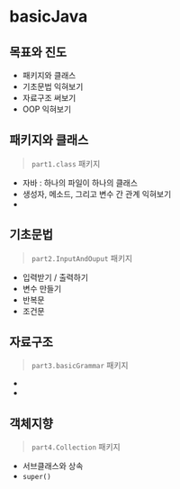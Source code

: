 # basicJava
## 목표와 진도
* 패키지와 클래스
* 기초문법 익혀보기
* 자료구조 써보기
* OOP 익혀보기

## 패키지와 클래스
> `part1.class` 패키지
* 자바 : 하나의 파일이 하나의 클래스
* 생성자, 메소드, 그리고 변수 간 관계 익혀보기
* 

## 기초문법
> `part2.InputAndOuput` 패키지
* 입력받기 / 출력하기
* 변수 만들기
* 반복문
* 조건문

## 자료구조
> `part3.basicGrammar` 패키지
* 
* 

## 객체지향
> `part4.Collection` 패키지
* 서브클래스와 상속
* `super()`